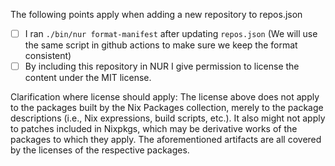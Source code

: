 The following points apply when adding a new repository to repos.json

- [ ] I ran `./bin/nur format-manifest` after updating `repos.json` (We will use the same script in github actions to make sure we keep the format consistent)
- [ ] By including this repository in NUR I give permission to license the
content under the MIT license.

Clarification where license should apply:
The license above does not apply to the packages built by the Nix Packages
collection, merely to the package descriptions (i.e., Nix expressions, build
scripts, etc.). It also might not apply to patches included in Nixpkgs, which
may be derivative works of the packages to which they apply. The aforementioned
artifacts are all covered by the licenses of the respective packages.
